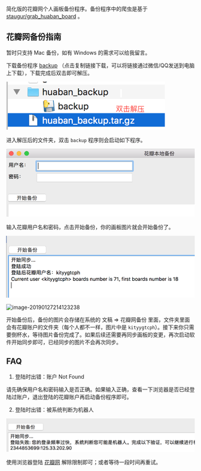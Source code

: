 简化版的花瓣网个人画板备份程序。备份程序中的爬虫是基于 [staugur/grab_huaban_board](https://github.com/staugur/grab_huaban_board) 。



## 花瓣网备份指南

暂时只支持 Mac 备份，如有 Windows 的需求可以给我留言。

下载备份程序 [backup](https://pan.baidu.com/s/162Zi3cJGIKCgIGI4A7EUmw) （点击复制链接下载，可以将链接通过微信/QQ发送到电脑上下载），下载完成后双击即可解压。

![](https://raw.githubusercontent.com/ZhuPeng/grab_huaban_board/master/image/untar.png)



进入解压后的文件夹，双击 `backup` 程序则会启动如下程序。

![image-20190126215849044](https://raw.githubusercontent.com/ZhuPeng/grab_huaban_board/master/image/start.png)



输入花瓣用户名和密码，点击开始备份，你的画板图片就会开始备份了。

![image-20190126220220140](https://raw.githubusercontent.com/ZhuPeng/grab_huaban_board/master/image/start_log.png)

![image-20190127214123238](https://7465-test-3c9b5e-1258459492.tcb.qcloud.la/huaban_backup/doc_backpu.png?sign=12f4d7509e5bcc144a736353c4aa8993&t=1548596439)



开始备份后，备份的图片会存储在系统的 文稿 => 花瓣网备份 里面，文件夹里面会有花瓣账户的文件夹（每个人都不一样，图片中是 `kityygtcph`）。接下来你只需要倒杯水，等待图片备份完成了。如果后续还需要再同步画板的变更，再次启动软件开始同步即可，已经同步的图片不会再次同步。



## FAQ

1. 登陆时出错：账户 Not Found

请先确保用户名和密码输入是否正确。如果输入正确，查看一下浏览器是否已经登陆过账户，退出登陆的花瓣账户再启动备份程序即可。



2. 登陆时出错：被系统判断为机器人

![image-20190126221031061](https://raw.githubusercontent.com/ZhuPeng/grab_huaban_board/master/image/robot.png)

使用浏览器登陆 [花瓣网](http://login.meiwu.co) 解除限制即可；或者等待一段时间再重试。
